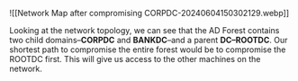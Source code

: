 
![[Network Map after compromising CORPDC-20240604150302129.webp]]

Looking at the network topology, we can see that the AD Forest contains two child domains–**CORPDC** and **BANKDC**–and a parent **DC–ROOTDC**. Our shortest path to compromise the entire forest would be to compromise the ROOTDC first. This will give us access to the other machines on the network.